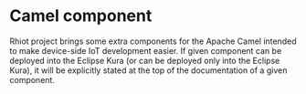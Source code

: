# Camel component

Rhiot project brings some extra components for the Apache Camel intended to make device-side IoT development easier. If
given component can be deployed into the Eclipse Kura (or can be deployed only into the Eclipse Kura), it will be
explicitly stated at the top of the documentation of a given component.